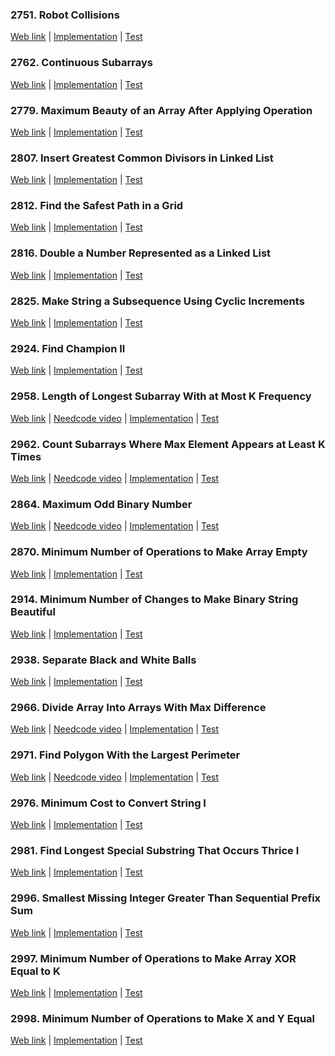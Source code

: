 ### 2751. Robot Collisions

<a href="https://leetcode.com/problems/robot-collisions">Web link</a> |
[Implementation](src/main/java/leetcode/Solution02751.java) |
[Test](src/test/java/leetcode/Solution02751Test.java)

### 2762. Continuous Subarrays

<a href="https://leetcode.com/problems/continuous-subarrays">Web link</a> |
[Implementation](src/main/java/leetcode/Solution02762.java) |
[Test](src/test/java/leetcode/Solution02762Test.java)

### 2779. Maximum Beauty of an Array After Applying Operation

<a href="https://leetcode.com/problems/maximum-beauty-of-an-array-after-applying-operation">Web link</a> |
[Implementation](src/main/java/leetcode/Solution02779.java) |
[Test](src/test/java/leetcode/Solution02779Test.java)

### 2807. Insert Greatest Common Divisors in Linked List

<a href="https://leetcode.com/problems/insert-greatest-common-divisors-in-linked-list">Web link</a> |
[Implementation](src/main/java/leetcode/Solution02807.java) |
[Test](src/test/java/leetcode/Solution02807Test.java)

### 2812. Find the Safest Path in a Grid

<a href="https://leetcode.com/problems/find-the-safest-path-in-a-grid">Web link</a> |
[Implementation](src/main/java/leetcode/Solution02812.java) |
[Test](src/test/java/leetcode/Solution02812Test.java)

### 2816. Double a Number Represented as a Linked List

<a href="https://leetcode.com/problems/double-a-number-represented-as-a-linked-list">Web link</a> |
[Implementation](src/main/java/leetcode/Solution02816.java) |
[Test](src/test/java/leetcode/Solution02816Test.java)

### 2825. Make String a Subsequence Using Cyclic Increments

<a href="https://leetcode.com/problems/make-string-a-subsequence-using-cyclic-increments">Web link</a> |
[Implementation](src/main/java/leetcode/Solution02825.java) |
[Test](src/test/java/leetcode/Solution02825Test.java)

### 2924. Find Champion II

<a href="https://leetcode.com/problems/find-champion-ii">Web link</a> |
[Implementation](src/main/java/leetcode/Solution02924.java) |
[Test](src/test/java/leetcode/Solution02924Test.java)

### 2958. Length of Longest Subarray With at Most K Frequency

<a href="https://leetcode.com/problems/length-of-longest-subarray-with-at-most-k-frequency">Web link</a> |
<a href="https://www.youtube.com/watch?v=W_KYZGp2QzU">Needcode video</a> |
[Implementation](src/main/java/leetcode/Solution02958.java) |
[Test](src/test/java/leetcode/Solution02958Test.java)

### 2962. Count Subarrays Where Max Element Appears at Least K Times

<a href="https://leetcode.com/problems/count-subarrays-where-max-element-appears-at-least-k-times">Web link</a> |
<a href="https://www.youtube.com/watch?v=CZ-z1ViskzE">Needcode video</a> |
[Implementation](src/main/java/leetcode/Solution02962.java) |
[Test](src/test/java/leetcode/Solution02962Test.java)

### 2864. Maximum Odd Binary Number

<a href="https://leetcode.com/problems/maximum-odd-binary-number">Web link</a> |
<a href="https://www.youtube.com/watch?v=EUKLOAv4-IQ">Needcode video</a> |
[Implementation](src/main/java/leetcode/Solution02864.java) |
[Test](src/test/java/leetcode/Solution02864Test.java)

### 2870. Minimum Number of Operations to Make Array Empty

<a href="https://leetcode.com/problems/minimum-number-of-operations-to-make-array-empty">Web link</a> |
[Implementation](src/main/java/leetcode/Solution02870.java) |
[Test](src/test/java/leetcode/Solution02870Test.java)

### 2914. Minimum Number of Changes to Make Binary String Beautiful

<a href="https://leetcode.com/problems/minimum-number-of-changes-to-make-binary-string-beautiful">Web link</a> |
[Implementation](src/main/java/leetcode/Solution02914.java) |
[Test](src/test/java/leetcode/Solution02914Test.java)

### 2938. Separate Black and White Balls

<a href="https://leetcode.com/problems/separate-black-and-white-balls">Web link</a> |
[Implementation](src/main/java/leetcode/Solution02938.java) |
[Test](src/test/java/leetcode/Solution02938Test.java)

### 2966. Divide Array Into Arrays With Max Difference

<a href="https://leetcode.com/problems/divide-array-into-arrays-with-max-difference">Web link</a> |
<a href="https://www.youtube.com/watch?v=XleOio1oJeo">Needcode video</a> |
[Implementation](src/main/java/leetcode/Solution02966.java) |
[Test](src/test/java/leetcode/Solution02966Test.java)

### 2971. Find Polygon With the Largest Perimeter

<a href="https://leetcode.com/problems/find-polygon-with-the-largest-perimeter">Web link</a> |
<a href="https://www.youtube.com/watch?v=Yk9Mor-Y488">Needcode video</a> |
[Implementation](src/main/java/leetcode/Solution02971.java) |
[Test](src/test/java/leetcode/Solution02971Test.java)

### 2976. Minimum Cost to Convert String I

<a href="https://leetcode.com/problems/minimum-cost-to-convert-string-i">Web link</a> |
[Implementation](src/main/java/leetcode/Solution02976.java) |
[Test](src/test/java/leetcode/Solution02976Test.java)

### 2981. Find Longest Special Substring That Occurs Thrice I

<a href="https://leetcode.com/problems/find-longest-special-substring-that-occurs-thrice-i">Web link</a> |
[Implementation](src/main/java/leetcode/Solution02981.java) |
[Test](src/test/java/leetcode/Solution02981Test.java)

### 2996. Smallest Missing Integer Greater Than Sequential Prefix Sum

<a href="https://leetcode.com/problems/smallest-missing-integer-greater-than-sequential-prefix-sum">Web link</a> |
[Implementation](src/main/java/leetcode/Solution02996.java) |
[Test](src/test/java/leetcode/Solution02996Test.java)

### 2997. Minimum Number of Operations to Make Array XOR Equal to K

<a href="https://leetcode.com/problems/minimum-number-of-operations-to-make-array-xor-equal-to-k">Web link</a> |
[Implementation](src/main/java/leetcode/Solution02997.java) |
[Test](src/test/java/leetcode/Solution02997Test.java)

### 2998. Minimum Number of Operations to Make X and Y Equal

<a href="https://leetcode.com/problems/minimum-number-of-operations-to-make-x-and-y-equal">Web link</a> |
[Implementation](src/main/java/leetcode/Solution02998.java) |
[Test](src/test/java/leetcode/Solution02998Test.java)
